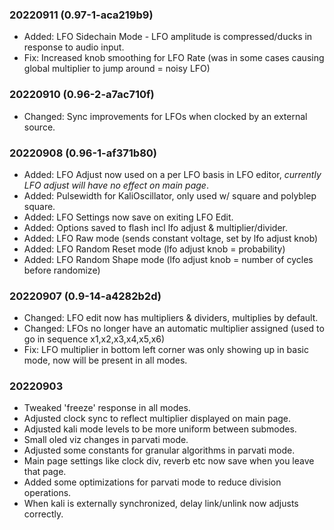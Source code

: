 ### 20220911 (0.97-1-aca219b9)
* Added: LFO Sidechain Mode - LFO amplitude is compressed/ducks in response to
  audio input.
* Fix: Increased knob smoothing for LFO Rate (was in some cases causing global multiplier to
  jump around = noisy LFO)

### 20220910 (0.96-2-a7ac710f)
* Changed: Sync improvements for LFOs when clocked by an external source.

### 20220908 (0.96-1-af371b80)
* Added: LFO Adjust now used on a per LFO basis in LFO editor, *currently LFO adjust will have no effect on main page*.
* Added: Pulsewidth for KaliOscillator, only used w/ square and polyblep square.
* Added: LFO Settings now save on exiting LFO Edit.
* Added: Options saved to flash incl lfo adjust & multiplier/divider.
* Added: LFO Raw mode (sends constant voltage, set by lfo adjust knob)
* Added: LFO Random Reset mode (lfo adjust knob = probability)
* Added: LFO Random Shape mode (lfo adjust knob = number of cycles before randomize)
 
### 20220907 (0.9-14-a4282b2d)
* Changed: LFO edit now has multipliers & dividers, multiplies by default.
* Changed: LFOs no longer have an automatic multiplier assigned (used to go in
  sequence x1,x2,x3,x4,x5,x6)
* Fix: LFO multiplier in bottom left corner was only showing up in basic mode,
  now will be present in all modes.

### 20220903
* Tweaked 'freeze' response in all modes.
* Adjusted clock sync to reflect multiplier displayed on main page.
* Adjusted kali mode levels to be more uniform between submodes.
* Small oled viz changes in parvati mode.
* Adjusted some constants for granular algorithms in parvati mode.
* Main page settings like clock div, reverb etc now save when you leave that
  page.
* Added some optimizations for parvati mode to reduce division operations.
* When kali is externally synchronized, delay link/unlink now adjusts 
  correctly.
